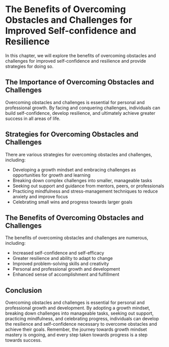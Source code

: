 The Benefits of Overcoming Obstacles and Challenges for Improved Self-confidence and Resilience
===============================================================================================================================================

In this chapter, we will explore the benefits of overcoming obstacles and challenges for improved self-confidence and resilience and provide strategies for doing so.

The Importance of Overcoming Obstacles and Challenges
-----------------------------------------------------

Overcoming obstacles and challenges is essential for personal and professional growth. By facing and conquering challenges, individuals can build self-confidence, develop resilience, and ultimately achieve greater success in all areas of life.

Strategies for Overcoming Obstacles and Challenges
--------------------------------------------------

There are various strategies for overcoming obstacles and challenges, including:

* Developing a growth mindset and embracing challenges as opportunities for growth and learning
* Breaking down complex challenges into smaller, manageable tasks
* Seeking out support and guidance from mentors, peers, or professionals
* Practicing mindfulness and stress-management techniques to reduce anxiety and improve focus
* Celebrating small wins and progress towards larger goals

The Benefits of Overcoming Obstacles and Challenges
---------------------------------------------------

The benefits of overcoming obstacles and challenges are numerous, including:

* Increased self-confidence and self-efficacy
* Greater resilience and ability to adapt to change
* Improved problem-solving skills and creativity
* Personal and professional growth and development
* Enhanced sense of accomplishment and fulfillment

Conclusion
----------

Overcoming obstacles and challenges is essential for personal and professional growth and development. By adopting a growth mindset, breaking down challenges into manageable tasks, seeking out support, practicing mindfulness, and celebrating progress, individuals can develop the resilience and self-confidence necessary to overcome obstacles and achieve their goals. Remember, the journey towards growth mindset mastery is ongoing, and every step taken towards progress is a step towards success.
